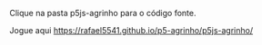Clique na pasta p5js-agrinho para o código fonte.

Jogue aqui https://rafael5541.github.io/p5-agrinho/p5js-agrinho/
